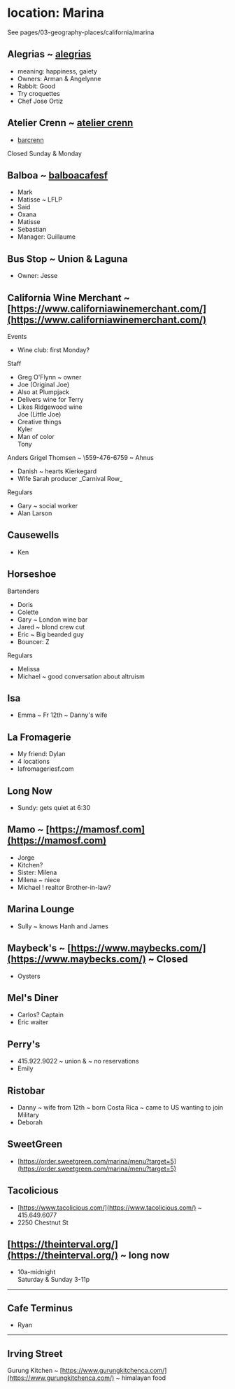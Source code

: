# location: Marina

See pages/03-geography-places/california/marina

## Alegrias ~ [alegrias](https://www.alegriassf.com/)

* meaning: happiness, gaiety
* Owners: Arman & Angelynne
* Rabbit: Good
* Try croquettes
* Chef Jose Ortiz

## Atelier Crenn ~ [atelier crenn](https://www.ateliercrenn.com/)

* [barcrenn](https://www.barcrenn.com/)

Closed Sunday & Monday

## Balboa ~ [balboacafesf](https://www.balboacafesf.com/)

* Mark
* Matisse ~ LFLP
* Said
* Oxana
* Matisse
* Sebastian
* Manager: Guillaume

## Bus Stop ~ Union & Laguna

* Owner: Jesse

## California Wine Merchant ~ [https://www.californiawinemerchant.com/](https://www.californiawinemerchant.com/)

Events

* Wine club: first Monday?

Staff

* Greg O'Flynn ~ owner
* Joe (Original Joe)
* Also at Plumpjack
* Delivers wine for Terry
* Likes Ridgewood wine  
    Joe (Little Joe)
* Creative things  
    Kyler
* Man of color  
    Tony

Anders Grigel Thomsen ~ \\559-476-6759 ~ Ahnus

* Danish ~ hearts Kierkegard
* Wife Sarah producer \_Carnival Row\_

Regulars

* Gary ~ social worker
* Alan Larson

## Causewells

* Ken

## Horseshoe

Bartenders

* Doris
* Colette
* Gary ~ London wine bar
* Jared ~ blond crew cut
* Eric ~ Big bearded guy
* Bouncer: Z

Regulars

* Melissa
* Michael ~ good conversation about altruism

## Isa

* Emma ~ Fr 12th ~ Danny's wife

## La Fromagerie

* My friend: Dylan
* 4 locations
* lafromageriesf.com

## Long Now

* Sundy: gets quiet at 6:30

## Mamo ~ [https://mamosf.com](https://mamosf.com)

* Jorge
* Kitchen?
* Sister: Milena
* Milena ~ niece
* Michael ! realtor Brother-in-law?

## Marina Lounge

* Sully ~ knows Hanh and James

## Maybeck's ~ [https://www.maybecks.com/](https://www.maybecks.com/) ~ Closed

* Oysters

## Mel's Diner

* Carlos? Captain
* Eric waiter

## Perry's 

* 415.922.9022 ~ union & ~ no reservations
* Emily

## Ristobar

* Danny ~ wife from 12th ~ born Costa Rica ~ came to US wanting to join Military
* Deborah

## SweetGreen

* [https://order.sweetgreen.com/marina/menu?target=5](https://order.sweetgreen.com/marina/menu?target=5)

## Tacolicious

* [https://www.tacolicious.com/](https://www.tacolicious.com/) ~ 415.649.6077
* 2250 Chestnut St

## [https://theinterval.org/](https://theinterval.org/) ~ long now

* 10a-midnight  
    Saturday & Sunday 3-11p

* * *

## Cafe Terminus

* Ryan

* * *

## Irving Street

Gurung Kitchen ~ [https://www.gurungkitchenca.com/](https://www.gurungkitchenca.com/) ~ himalayan food